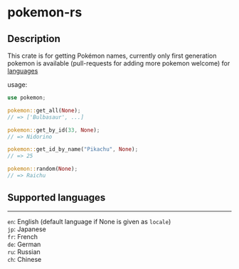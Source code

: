 # pokemon-rs

## Description
This crate is for getting Pokémon names, currently only first generation pokemon
is available (pull-requests for adding more pokemon welcome) for [languages](#supported-languages)

usage:

```rust
use pokemon;

pokemon::get_all(None);
// => ['Bulbasaur', ...]

pokemon::get_by_id(33, None);
// => Nidorino

pokemon::get_id_by_name("Pikachu", None);
// => 25

pokemon::random(None);
// => Raichu
```

## Supported languages
---
`en`: English (default language if None is given as `locale`)  
`jp`: Japanese  
`fr`: French  
`de`: German  
`ru`: Russian  
`ch`: Chinese  
